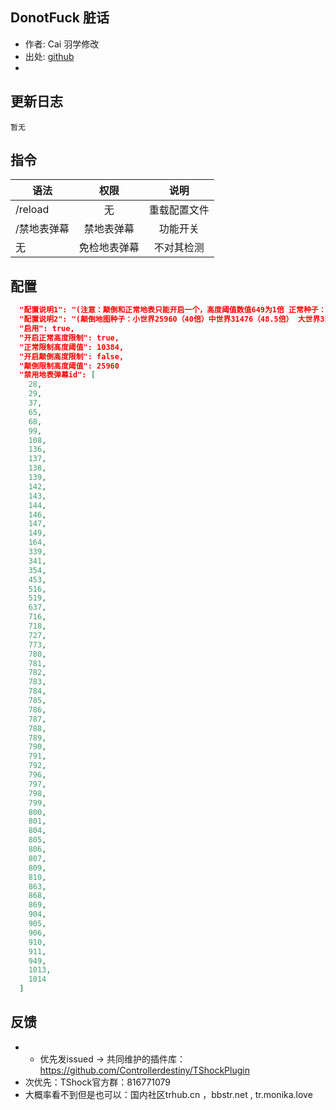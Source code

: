 ## DonotFuck 脏话

- 作者: Cai 羽学修改
- 出处: [github](https://github.com/1242509682/ProhibitSurfaceProjectiles)
- 

## 更新日志

```
暂无
```
## 指令

| 语法           |        权限         |   说明   |
| -------------- | :-----------------: | :------: |
| /reload | 无 | 重载配置文件 |
| /禁地表弹幕 | 禁地表弹幕 | 功能开关 |
| 无 | 免检地表弹幕 | 不对其检测 |

## 配置

```json
  "配置说明1": "(注意：颠倒和正常地表只能开启一个，高度阈值数值649为1倍 正常种子：大世界10384（16倍）",
  "配置说明2": "(颠倒地图种子：小世界25960（40倍）中世界31476（48.5倍） 大世界35370（54.5倍）",
  "启用": true,
  "开启正常高度限制": true,
  "正常限制高度阈值": 10384,
  "开启颠倒高度限制": false,
  "颠倒限制高度阈值": 25960
  "禁用地表弹幕id": [
    28,
    29,
    37,
    65,
    68,
    99,
    108,
    136,
    137,
    138,
    139,
    142,
    143,
    144,
    146,
    147,
    149,
    164,
    339,
    341,
    354,
    453,
    516,
    519,
    637,
    716,
    718,
    727,
    773,
    780,
    781,
    782,
    783,
    784,
    785,
    786,
    787,
    788,
    789,
    790,
    791,
    792,
    796,
    797,
    798,
    799,
    800,
    801,
    804,
    805,
    806,
    807,
    809,
    810,
    863,
    868,
    869,
    904,
    905,
    906,
    910,
    911,
    949,
    1013,
    1014
  ]
```
## 反馈
- - 优先发issued -> 共同维护的插件库：https://github.com/Controllerdestiny/TShockPlugin
- 次优先：TShock官方群：816771079
- 大概率看不到但是也可以：国内社区trhub.cn ，bbstr.net , tr.monika.love